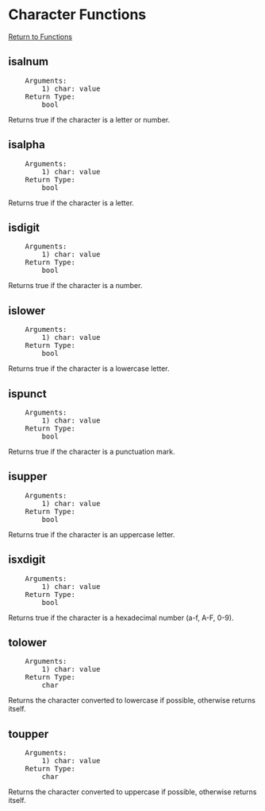 ﻿# Character Functions

[Return to Functions](../functions.html)

## isalnum
<pre>
    Arguments:
        1) char: value
    Return Type:
        bool
</pre>
Returns true if the character is a letter or number.

## isalpha
<pre>
    Arguments:
        1) char: value
    Return Type:
        bool
</pre>
Returns true if the character is a letter.

## isdigit
<pre>
    Arguments:
        1) char: value
    Return Type:
        bool
</pre>
Returns true if the character is a number.

## islower
<pre>
    Arguments:
        1) char: value
    Return Type:
        bool
</pre>
Returns true if the character is a lowercase letter.

## ispunct
<pre>
    Arguments:
        1) char: value
    Return Type:
        bool
</pre>
 Returns true if the character is a punctuation mark.

## isupper
<pre>
    Arguments:
        1) char: value
    Return Type:
        bool
</pre>
Returns true if the character is an uppercase letter.

## isxdigit
<pre>
    Arguments:
        1) char: value
    Return Type:
        bool
</pre>
Returns true if the character is a hexadecimal number (a-f, A-F, 0-9).

## tolower
<pre>
    Arguments:
        1) char: value
    Return Type:
        char
</pre>
Returns the character converted to lowercase if possible, otherwise returns itself.

## toupper
<pre>
    Arguments:
        1) char: value
    Return Type:
        char
</pre>
Returns the character converted to uppercase if possible, otherwise returns itself.